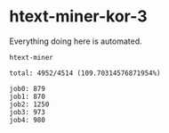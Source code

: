 # htext-miner-kor-3

Everything doing here is automated.

```
htext-miner

total: 4952/4514 (109.70314576871954%)

job0: 879
job1: 870
job2: 1250
job3: 973
job4: 980
```